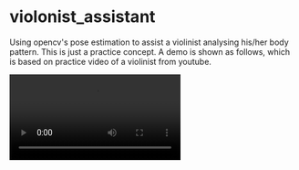 # violonist_assistant
Using opencv's pose estimation to assist a violinist analysing his/her body pattern. This is just a practice concept. A demo is shown as follows, which is based on practice video of a violinist from youtube.

![](output.mp4)



